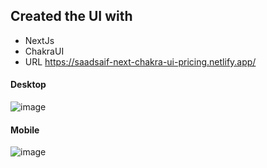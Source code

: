 ## Created the UI with
- NextJs
- ChakraUI
- URL https://saadsaif-next-chakra-ui-pricing.netlify.app/

#### Desktop
![image](https://user-images.githubusercontent.com/58517683/191106347-3f3be9d0-0db3-429c-82e0-1d245d447afb.png)
#### Mobile
![image](https://user-images.githubusercontent.com/58517683/191106786-f2afecd4-bcf1-462e-b8de-42a43e083010.png)

